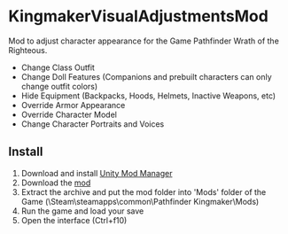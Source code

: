 # KingmakerVisualAdjustmentsMod
Mod to adjust character appearance for the Game Pathfinder Wrath of the Righteous.

* Change Class Outfit
* Change Doll Features (Companions and prebuilt characters can only change outfit colors)
* Hide Equipment (Backpacks, Hoods, Helmets, Inactive Weapons, etc)
* Override Armor Appearance
* Override Character Model
* Change Character Portraits and Voices
## Install
1. Download and install [Unity Mod Manager](https://www.nexusmods.com/site/mods/21)
2. Download the [mod](https://www.nexusmods.com/pathfinderwrathoftherighteous/mods/14)
3. Extract the archive and put the mod folder into 'Mods' folder of the Game (\Steam\steamapps\common\Pathfinder Kingmaker\Mods)
4. Run the game and load your save
5. Open the interface (Ctrl+f10)
